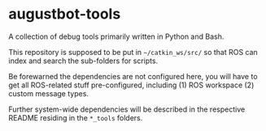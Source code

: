# augustbot-tools

A collection of debug tools primarily written in Python and Bash.

This repository is supposed to be put in `~/catkin_ws/src/` so that
ROS can index and search the sub-folders for scripts. 

Be forewarned the dependencies are not configured here,
you will have to get all ROS-related stuff pre-configured,
including (1) ROS workspace (2) custom message types.

Further system-wide dependencies will be described in the
respective README residing in the `*_tools` folders.